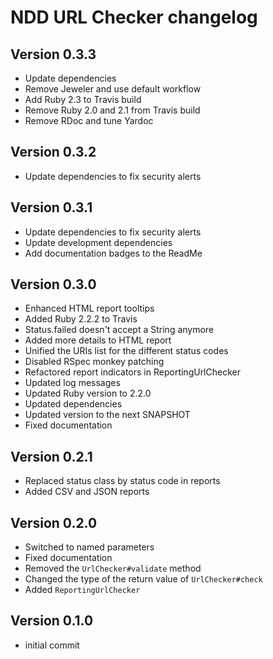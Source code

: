 # NDD URL Checker changelog

## Version 0.3.3

- Update dependencies
- Remove Jeweler and use default workflow
- Add Ruby 2.3 to Travis build
- Remove Ruby 2.0 and 2.1 from Travis build
- Remove RDoc and tune Yardoc

## Version 0.3.2

- Update dependencies to fix security alerts

## Version 0.3.1

- Update dependencies to fix security alerts
- Update development dependencies
- Add documentation badges to the ReadMe

## Version 0.3.0

- Enhanced HTML report tooltips
- Added Ruby 2.2.2 to Travis
- Status.failed doesn't accept a String anymore
- Added more details to HTML report
- Unified the URIs list for the different status codes
- Disabled RSpec monkey patching
- Refactored report indicators in ReportingUrlChecker
- Updated log messages
- Updated Ruby version to 2.2.0
- Updated dependencies
- Updated version to the next SNAPSHOT
- Fixed documentation

## Version 0.2.1

- Replaced status class by status code in reports
- Added CSV and JSON reports

## Version 0.2.0

- Switched to named parameters
- Fixed documentation
- Removed the `UrlChecker#validate` method
- Changed the type of the return value of `UrlChecker#check`
- Added `ReportingUrlChecker`

## Version 0.1.0

- initial commit
